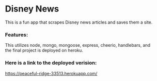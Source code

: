 # Disney News

This is a fun app that scrapes Disney news articles and saves them a site. 

### Features:

This utilizes node, mongo, mongoose, express, cheerio, handlebars, and the final project is deployed on heroku.


### Here is a link to the deployed verision:

https://peaceful-ridge-33513.herokuapp.com/